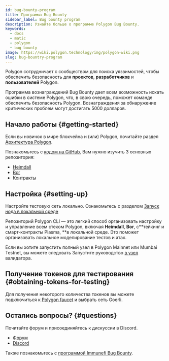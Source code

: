 ```yaml
---
id: bug-bounty-program
title: Программа Bug Bounty
sidebar_label: Bug bounty program
description: Узнайте больше о программе Polygon Bug Bounty.
keywords:
  - docs
  - matic
  - polygon
  - bug bounty
image: https://wiki.polygon.technology/img/polygon-wiki.png
slug: bug-bountry-program
---
```


Polygon сотрудничает с сообществом для поиска уязвимостей, чтобы обеспечить безопасность для **проектов**, **разработчиков** и **пользователей** Polygon.

Программа вознаграждений Bug Bounty дает всем возможность искать ошибки в системе Polygon, что, в свою очередь, поможет команде обеспечить безопасность Polygon. Вознаграждения за обнаружение критических проблем могут достигать 5000 долларов.

## Начало работы {#getting-started}

Если вы новичок в мире блокчейна и (или) Polygon, почитайте раздел [Архитектура Polygon](/docs/home/architecture/polygon-architecture).

Познакомьтесь с [кодом на GitHub.](https://github.com/maticnetwork) Вам нужно изучить 3 основных репозитория:

* [Heimdall](https://github.com/maticnetwork/heimdall)
* [Bor](https://github.com/maticnetwork/bor)
* [Контракты](https://github.com/maticnetwork/contracts)

## Настройка {#setting-up}

Настройте тестовую сеть локально. Ознакомьтесь с разделом [Запуск нода в локальной среде](https://github.com/maticnetwork/matic-cli)

Репозиторий Polygon CLI — это легкий способ организовать настройку и управление всем стеком Polygon, включая **Heimdall**, **Bor**, с**тейкинг и смарт-контракты Plasma, **в локальной среде. Это поможет организовать локальное моделирование тестов и атак.

Если вы хотите запустить полный узел в Polygon Mainnet или Mumbai Testnet, вы можете следовать Запустите руководство [в узел](/docs/validate/validate/run-validator) валидатора.

## Получение токенов для тестирования {#obtaining-tokens-for-testing}

Для получения некоторого количества токенов вы можете подключиться к [Polygon faucet](https://faucet.polygon.technology/) и выбрать сеть Goerli.

## Остались вопросы? {#questions}

Почитайте форум и присоединяйтесь к дискуссии в Discord.

* [Форум](https://forum.polygon.technology)
* [Discord](https://discord.com/invite/0xPolygon)

Также познакомьтесь с [программой Immunefi Bug Bounty](https://immunefi.com/bounty/polygon/).
